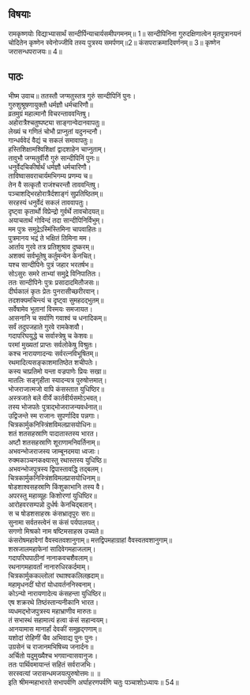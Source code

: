 
## विषयाः

रामकृष्णयोः विद्याभ्यासार्थं सान्दीर्पिन्याचार्यसमीपगमनम्॥ 1॥ सान्दीपिनिना गुरुदक्षिणात्वेन मृतपुत्रानयनं चोदितेन कृष्णेन स्वेनोज्जीवि तस्य पुत्रस्य समर्पणम्॥2॥ कंसपराक्रमादिवर्णनम्॥ 3॥ कृष्णेन जरासन्धपराजयः॥ 4॥

## पाठः

भीष्म उवाच॥ ततस्तौ जग्मतुस्तत्र गुरुं सान्दीपिनिं पुनः।  
गुरुशुश्रूषणायुक्तौ धर्मज्ञौ धर्मचारिणौ॥  
व्रतमुग्रं महात्मानौ विचरन्ताववन्तिषु।  
अहोरात्रैश्चतुष्पष्ट्या साङ्गान्वेदानवापतुः॥  
लेख्यं च गणितं चोभौ प्राप्नुतां यदुनन्दनौ।  
गान्धर्ववेदं वैद्यं च सकलं समावापतुः॥  
हस्तिशिक्षामश्विशिक्षां द्वादशाहेन चाप्नुताम्।  
तावुभौ जग्मतुर्वीरौ गुरुं सान्दीपिनिं पुनः॥  
धनुर्वेदचिकीर्षार्थं धर्मज्ञौ धर्मचारिणौ।  
ताविष्वासवराचार्यमभिगम्य प्रणम्य च॥  
तेन वै सत्कृतौ राजंश्चरन्तौ ताववन्तिषु।  
पञ्चाशद्भिरहोरात्रैर्दशाङ्गं सुप्रतिष्ठितम्॥  
सरहस्यं धनुर्वेदं सकलं ताववापतुः।  
दृष्ट्वा कृतार्थो विप्रेन्द्रो गुर्वर्थे तावचोदयत्॥  
अयाचतार्थं गोविन्दं तदा सान्दीपिनिर्विभुम्।  
मम पुत्रः समुद्रेऽस्मिंस्तिमिना चापवाहितः॥  
पुत्रमानय भद्रं ते भक्षितं तिमिना मम।  
आर्ताय गुरवे तत्र प्रतिशुश्राव दुष्करम्॥  
अशक्यं सर्वभूतेषु कर्तुमन्येन केनचित्।  
यश्च सान्दीपिनेः पुत्रं जहार भरतर्षभ॥  
सोऽसुरः समरे ताभ्यां समुद्रे विनिपातितः।  
ततः सान्दीपिनेः पुत्रः प्रसादादमितौजसः॥  
दीर्घकालं कृतः प्रेतः पुनरासीच्छरीरवान्।  
तदशक्यमचिन्त्यं च दृष्ट्वा सुमहदद्भुतम्॥  
सर्वेषामेव भूतानां विस्मयः समजायत।  
आसनानि च सर्वाणि गवाश्वं च धनादिकम्॥  
सर्वं तदुपजहाते गुरवे रामकेशवौ।  
गदापरिघयुद्धे च सर्वास्त्रेषु च केशवः॥  
परमां मुख्यतां प्राप्तः सर्वलोकेषु विश्रुतः।  
कश्च नारायणादन्यः सर्वरत्नविभूषितम्॥  
रथमादित्यसङ्काशमातिष्ठेत शचीपतेः।  
कस्य चाप्रतिमो यन्ता वज्रपाणेः प्रियः सखा॥  
मातलिः सङ्गृहीता स्यादन्यत्र पुरुषोत्तमात्।  
भोजराजात्मजो वापि कंसस्तात युधिष्ठिर॥  
अस्त्रजाते बले वीर्ये कार्तवीर्यसमोऽभवत्।  
तस्य भोजपतेः पुत्राद्भोजराजन्यवर्धनात्॥  
उद्विजन्ते स्म राजानः सुपर्णादिव पन्नगाः।  
चित्रकार्मुकनिस्त्रिंशविमलप्रासयोधिनः॥  
शतं शतसहस्राणि पादातास्तस्य भारत।  
अष्टौ शतसहस्राणि शूराणामनिवर्तिनाम्॥  
अभवन्भोजराजस्य जाम्बूनदमया ध्वजाः।  
रुक्मकाञ्चनकक्ष्यास्तु रथास्तस्य युधिष्ठि॥  
अभवन्भोजपुत्रस्य द्विपास्तावद्धि तद्बलम्।  
चित्रकार्मुकनिस्त्रिंशविमलप्रासयोधिनाम्॥  
षोडशाश्वसहस्राणि किंशुकाभानि तस्य वै।  
अपरस्तु महाव्यूहः किशोरणां युधिष्ठिर॥  
आरोहवरसम्पन्नो दुर्धर्षः केनचिद्बलान्।  
स च षोडशसाहस्रः कंसभ्रातृपुरः सरः॥  
सुनामा सर्वतस्त्वेनं स कंसं पर्यपालयत्।  
सगणो मिश्रको नाम षष्टिमसाहस्र उच्यते॥  
कंसरोषमहावेगां वैवस्वतवशानुगाम्॥ मत्तद्विपमहाग्राहां वैवस्वतवशानुगाम्॥  
शस्रजालमहाफेनां सादिवेगमहाजलाम्।  
गदापरिघपाठीनां नानाकवचशैवलाम्॥  
रथनागमहावर्तां नानारुधिरकर्दमाम्।  
चित्रकार्मुककल्लोलां रथाश्वकलिलह्रदाम्॥  
महामृधनदीं घोरां योधावर्तननिस्वनाम्।  
कोऽन्यो नारायणादेत्य कंसहन्ता युधिष्ठिर॥  
एष शक्ररथे तिष्ठंस्तान्यनीकानि भारत।  
व्यधमद्भोजपुत्रस्य महाभ्राणीव मारुतः॥  
तं सभास्थं सहामात्यं हत्वा कंसं सहान्वयम्।  
आनयामास मानार्हां देवकीं समुहृद्गणाम्॥  
यशोदां रोहिणीं चैव अभिवाद्य पुनः पुनः।  
उग्रसेनं च राजानमभिषिच्य जनार्दनः॥  
अर्चितो यदुमुख्यैश्च भगवान्वासवानुजः।  
ततः पार्थिवमायान्तं सहितं सर्वराजभिः।  
सरस्वत्यां जरासन्धमजयत्पुरुषोत्तमः॥ ॥  
इति श्रीमन्महाभारते सभापर्वणि अर्घाहरणपर्वणि चतुः पञ्चाशोऽध्यायः॥ 54॥

